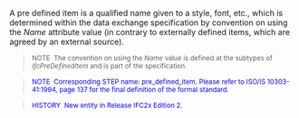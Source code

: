 ﻿A pre defined item is a qualified name given to a style, font, etc., which is determined within the data exchange specification by convention on using the _Name_ attribute value (in contrary to externally defined items, which are agreed by an external source).

> <small>NOTE&nbsp; The
convention on using
the <i>Name</i> value is defined at the subtypes of <i>IfcPreDefinedItem</i>
and is part of the specification. </small>

> <font color="#0000ff"><small>NOTE&nbsp;
Corresponding STEP name: pre_defined_item. Please refer to ISO/IS
10303-41:1994, page 137 for the final definition of the formal
standard.</small> </font>

> <small><font color="#0000ff">HISTORY&nbsp;
New entity in Release IFC2x Edition 2.</font>
  </small>
